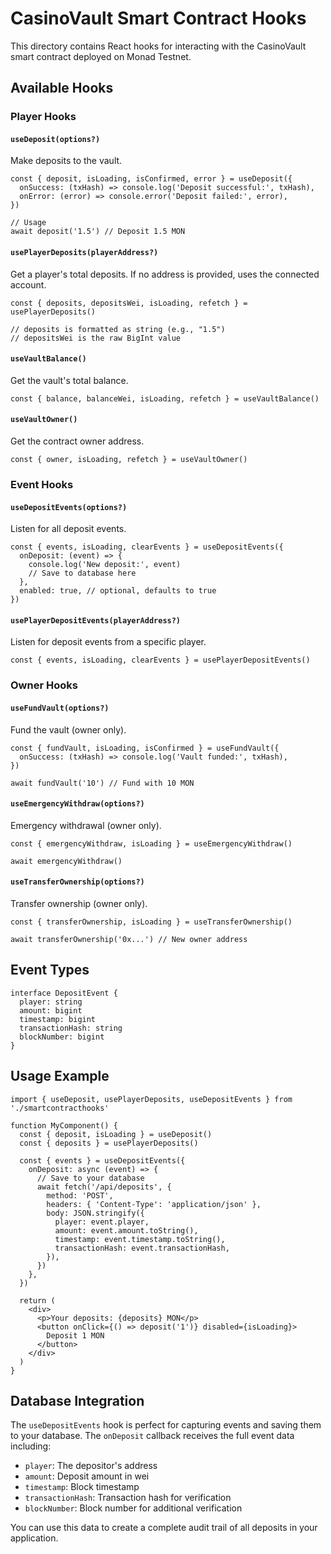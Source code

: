 # CasinoVault Smart Contract Hooks

This directory contains React hooks for interacting with the CasinoVault smart contract deployed on Monad Testnet.

## Available Hooks

### Player Hooks

#### `useDeposit(options?)`
Make deposits to the vault.

```tsx
const { deposit, isLoading, isConfirmed, error } = useDeposit({
  onSuccess: (txHash) => console.log('Deposit successful:', txHash),
  onError: (error) => console.error('Deposit failed:', error),
})

// Usage
await deposit('1.5') // Deposit 1.5 MON
```

#### `usePlayerDeposits(playerAddress?)`
Get a player's total deposits. If no address is provided, uses the connected account.

```tsx
const { deposits, depositsWei, isLoading, refetch } = usePlayerDeposits()

// deposits is formatted as string (e.g., "1.5")
// depositsWei is the raw BigInt value
```

#### `useVaultBalance()`
Get the vault's total balance.

```tsx
const { balance, balanceWei, isLoading, refetch } = useVaultBalance()
```

#### `useVaultOwner()`
Get the contract owner address.

```tsx
const { owner, isLoading, refetch } = useVaultOwner()
```

### Event Hooks

#### `useDepositEvents(options?)`
Listen for all deposit events.

```tsx
const { events, isLoading, clearEvents } = useDepositEvents({
  onDeposit: (event) => {
    console.log('New deposit:', event)
    // Save to database here
  },
  enabled: true, // optional, defaults to true
})
```

#### `usePlayerDepositEvents(playerAddress?)`
Listen for deposit events from a specific player.

```tsx
const { events, isLoading, clearEvents } = usePlayerDepositEvents()
```

### Owner Hooks

#### `useFundVault(options?)`
Fund the vault (owner only).

```tsx
const { fundVault, isLoading, isConfirmed } = useFundVault({
  onSuccess: (txHash) => console.log('Vault funded:', txHash),
})

await fundVault('10') // Fund with 10 MON
```

#### `useEmergencyWithdraw(options?)`
Emergency withdrawal (owner only).

```tsx
const { emergencyWithdraw, isLoading } = useEmergencyWithdraw()

await emergencyWithdraw()
```

#### `useTransferOwnership(options?)`
Transfer ownership (owner only).

```tsx
const { transferOwnership, isLoading } = useTransferOwnership()

await transferOwnership('0x...') // New owner address
```

## Event Types

```tsx
interface DepositEvent {
  player: string
  amount: bigint
  timestamp: bigint
  transactionHash: string
  blockNumber: bigint
}
```

## Usage Example

```tsx
import { useDeposit, usePlayerDeposits, useDepositEvents } from './smartcontracthooks'

function MyComponent() {
  const { deposit, isLoading } = useDeposit()
  const { deposits } = usePlayerDeposits()
  
  const { events } = useDepositEvents({
    onDeposit: async (event) => {
      // Save to your database
      await fetch('/api/deposits', {
        method: 'POST',
        headers: { 'Content-Type': 'application/json' },
        body: JSON.stringify({
          player: event.player,
          amount: event.amount.toString(),
          timestamp: event.timestamp.toString(),
          transactionHash: event.transactionHash,
        }),
      })
    },
  })

  return (
    <div>
      <p>Your deposits: {deposits} MON</p>
      <button onClick={() => deposit('1')} disabled={isLoading}>
        Deposit 1 MON
      </button>
    </div>
  )
}
```

## Database Integration

The `useDepositEvents` hook is perfect for capturing events and saving them to your database. The `onDeposit` callback receives the full event data including:

- `player`: The depositor's address
- `amount`: Deposit amount in wei
- `timestamp`: Block timestamp
- `transactionHash`: Transaction hash for verification
- `blockNumber`: Block number for additional verification

You can use this data to create a complete audit trail of all deposits in your application.
